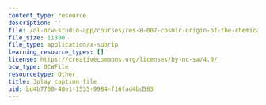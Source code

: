 ```yaml
---
content_type: resource
description: ''
file: /ol-ocw-studio-app/courses/res-8-007-cosmic-origin-of-the-chemical-elements-fall-2019/bd4b776048e115359984f16fad4bd583_-KUXPcs2Di4.srt
file_size: 11890
file_type: application/x-subrip
learning_resource_types: []
license: https://creativecommons.org/licenses/by-nc-sa/4.0/
ocw_type: OCWFile
resourcetype: Other
title: 3play caption file
uid: bd4b7760-48e1-1535-9984-f16fad4bd583
---
```

